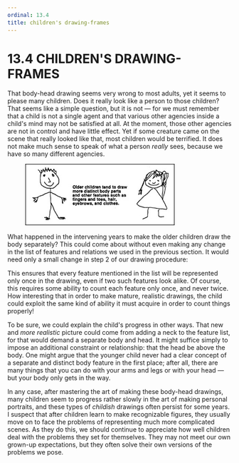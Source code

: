 ```yaml
---
ordinal: 13.4
title: children's drawing-frames
---
```


# 13.4 CHILDREN'S DRAWING-FRAMES 

<p>That body-head drawing seems very wrong to most adults, yet it seems to please many children. Does it really look like a person to those children? That seems like a simple question, but it is not &mdash; for we must remember that a child is not a single agent and that various other agencies inside a child's mind may not be satisfied at all. At the moment, those other agencies are not in control and have little effect. Yet if some creature came on the scene that really looked like that, most children would be terrified. It does not make much sense to speak of what a person <em>really</em> sees, because we have so many different agencies.</p>
<figure><img src="../images/ch13/13-9.png"/></figure>
<p>What happened in the intervening years to make the older children draw the body separately? This could come about without even making any change in the list of features and relations we used in the previous section. It would need only a small change in step 2 of our drawing procedure:</p>
<p>This ensures that every feature mentioned in the list will be represented only once in the drawing, even if two such features look alike. Of course, this requires some ability to count each feature only once, and never twice. How interesting that in order to make mature, realistic drawings, the child could exploit the same kind of ability it must acquire in order to count things properly!</p>
<p>To be sure, we could explain the child's progress in other ways. That new and <em>more realistic</em> picture could come from adding a neck to the feature list, for that would demand a separate body and head. It might suffice simply to impose an additional constraint or relationship: that the head be above the body. One might argue that the younger child never had a clear concept of a separate and distinct body feature in the first place; after all, there are many things that you can do with your arms and legs or with your head &mdash; but your body only gets in the way.</p>
<p>In any case, after mastering the art of making these body-head drawings, many children seem to progress rather slowly in the art of making personal portraits, and these types of <em>childish</em> drawings often persist for some years. I suspect that after children learn to make recognizable figures, they usually move on to face the problems of representing much more complicated scenes. As they do this, we should continue to appreciate how well children deal with the problems they set for themselves. They may not meet our own grown-up expectations, but they often solve their own versions of the problems we pose.</p>